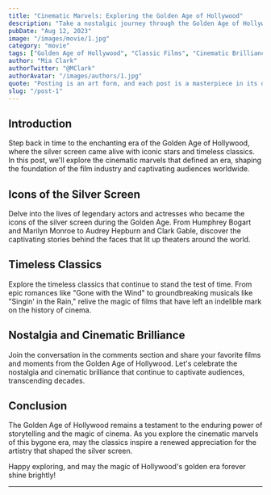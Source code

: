 ```yaml
---
title: "Cinematic Marvels: Exploring the Golden Age of Hollywood"
description: "Take a nostalgic journey through the Golden Age of Hollywood, where iconic stars, timeless classics, and cinematic brilliance shaped the foundation of the film industry, leaving an indelible mark on the history of cinema."
pubDate: "Aug 12, 2023"
image: "/images/movie/1.jpg"
category: "movie"
tags: ["Golden Age of Hollywood", "Classic Films", "Cinematic Brilliance", "Iconic Stars"]
author: "Mia Clark"
authorTwitter: "@MClark"
authorAvatar: "/images/authors/1.jpg"
quote: "Posting is an art form, and each post is a masterpiece in its own right."
slug: "/post-1"
---
```


## Introduction

Step back in time to the enchanting era of the Golden Age of Hollywood, where the silver screen came alive with iconic stars and timeless classics. In this post, we'll explore the cinematic marvels that defined an era, shaping the foundation of the film industry and captivating audiences worldwide.

## Icons of the Silver Screen

Delve into the lives of legendary actors and actresses who became the icons of the silver screen during the Golden Age. From Humphrey Bogart and Marilyn Monroe to Audrey Hepburn and Clark Gable, discover the captivating stories behind the faces that lit up theaters around the world.

## Timeless Classics

Explore the timeless classics that continue to stand the test of time. From epic romances like "Gone with the Wind" to groundbreaking musicals like "Singin' in the Rain," relive the magic of films that have left an indelible mark on the history of cinema.

## Nostalgia and Cinematic Brilliance

Join the conversation in the comments section and share your favorite films and moments from the Golden Age of Hollywood. Let's celebrate the nostalgia and cinematic brilliance that continue to captivate audiences, transcending decades.

## Conclusion

The Golden Age of Hollywood remains a testament to the enduring power of storytelling and the magic of cinema. As you explore the cinematic marvels of this bygone era, may the classics inspire a renewed appreciation for the artistry that shaped the silver screen.

Happy exploring, and may the magic of Hollywood's golden era forever shine brightly!

---

